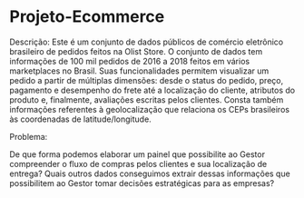 # Projeto-Ecommerce

Descrição:
Este é um conjunto de dados públicos de comércio eletrônico brasileiro de pedidos feitos na Olist Store. O conjunto de dados tem informações de 100 mil pedidos de 2016 a 2018 feitos em vários marketplaces no Brasil. Suas funcionalidades permitem visualizar um pedido a partir de múltiplas dimensões: desde o status do pedido, preço, pagamento e desempenho do frete até a localização do cliente, atributos do produto e, finalmente, avaliações escritas pelos clientes. Consta também informações referentes à geolocalização que relaciona os CEPs brasileiros às coordenadas de latitude/longitude.

Problema:

De que forma podemos elaborar um painel que possibilite ao Gestor compreender o fluxo de compras pelos clientes e sua localização de entrega? Quais outros dados conseguimos extrair dessas informações que possibilitem ao Gestor tomar decisões estratégicas para as empresas?
